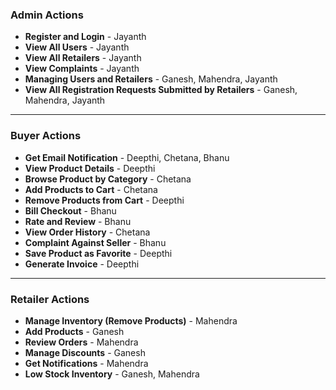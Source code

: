 ### **Admin Actions**

- **Register and Login** - Jayanth
- **View All Users** - Jayanth
- **View All Retailers** - Jayanth
- **View Complaints** - Jayanth
- **Managing Users and Retailers** - Ganesh, Mahendra, Jayanth
- **View All Registration Requests Submitted by Retailers** - Ganesh, Mahendra, Jayanth

---

### **Buyer Actions**

- **Get Email Notification** - Deepthi, Chetana, Bhanu
- **View Product Details** - Deepthi
- **Browse Product by Category** - Chetana
- **Add Products to Cart** - Chetana
- **Remove Products from Cart** - Deepthi
- **Bill Checkout** - Bhanu
- **Rate and Review** - Bhanu
- **View Order History** - Chetana
- **Complaint Against Seller** - Bhanu
- **Save Product as Favorite** - Deepthi
- **Generate Invoice** - Deepthi

---

### **Retailer Actions**

- **Manage Inventory (Remove Products)** - Mahendra
- **Add Products** - Ganesh
- **Review Orders** - Mahendra
- **Manage Discounts** - Ganesh
- **Get Notifications** - Mahendra
- **Low Stock Inventory** - Ganesh, Mahendra
